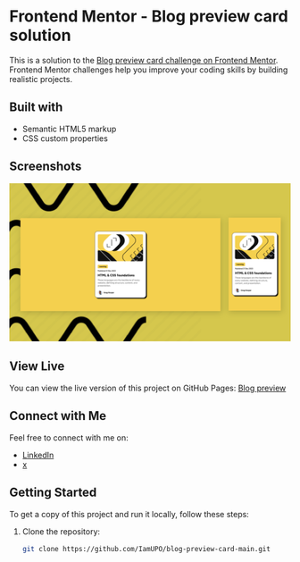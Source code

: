 # Frontend Mentor - Blog preview card solution

This is a solution to the [Blog preview card challenge on Frontend Mentor](https://www.frontendmentor.io/challenges/blog-preview-card-ckPaj01IcS). Frontend Mentor challenges help you improve your coding skills by building realistic projects.

## Built with

- Semantic HTML5 markup
- CSS custom properties

## Screenshots

![Screenshot 1](img/screenshot.png)

## View Live

You can view the live version of this project on GitHub Pages: [Blog preview](https://iamupo.github.io/blog-preview-card-main/)

## Connect with Me

Feel free to connect with me on:

- [LinkedIn](https://www.linkedin.com/in/iamupo/)
- [x](https://www.x.com/iamupo/)

## Getting Started

To get a copy of this project and run it locally, follow these steps:

1. Clone the repository:

   ```bash
   git clone https://github.com/IamUPO/blog-preview-card-main.git
